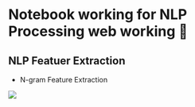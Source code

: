 # Notebook working for NLP Processing web working 💫

## NLP Featuer Extraction

* N-gram Feature Extraction

<span><img src="https://img.shields.io/badge/kaggle-notebook-blue?style=flat&logo=kaggle" /></span>